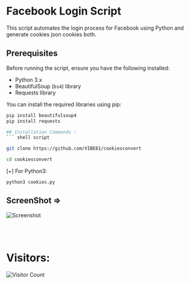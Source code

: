# Facebook Login Script

This script automates the login process for Facebook using Python and generate cookies json cookies both.

## Prerequisites

Before running the script, ensure you have the following installed:

- Python 3.x
- BeautifulSoup (`bs4`) library
- Requests library

You can install the required libraries using pip:

```bash
pip install beautifulsoup4
pip install requests

## Installation Commands :
``` shell script

git clone https://github.com/VIBE81/cookiesconvert

cd cookiesconvert
```
[+] For Python3:
``` shell script
python3 cookies.py
```

## ScreenShot =>
<img src="https://https://i.postimg.cc/q7rnzxRT/o.png" alt="Screenshot">

<br><br>
# Visitors:

![Visitor Count](https://profile-counter.glitch.me/VIBE81/count.svg)
